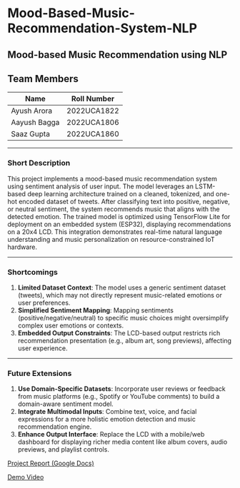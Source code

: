 # Mood-Based-Music-Recommendation-System-NLP

## Mood-based Music Recommendation using NLP

## Team Members

| Name         | Roll Number |
| ------------ | ----------- |
| Ayush Arora  | 2022UCA1822 |
| Aayush Bagga | 2022UCA1806 |
| Saaz Gupta   | 2022UCA1860 |

---

### Short Description

This project implements a mood-based music recommendation system using sentiment analysis of user input. The model leverages an LSTM-based deep learning architecture trained on a cleaned, tokenized, and one-hot encoded dataset of tweets. After classifying text into positive, negative, or neutral sentiment, the system recommends music that aligns with the detected emotion. The trained model is optimized using TensorFlow Lite for deployment on an embedded system (ESP32), displaying recommendations on a 20x4 LCD. This integration demonstrates real-time natural language understanding and music personalization on resource-constrained IoT hardware.

---

### Shortcomings

1. **Limited Dataset Context**: The model uses a generic sentiment dataset (tweets), which may not directly represent music-related emotions or user preferences.
2. **Simplified Sentiment Mapping**: Mapping sentiments (positive/negative/neutral) to specific music choices might oversimplify complex user emotions or contexts.
3. **Embedded Output Constraints**: The LCD-based output restricts rich recommendation presentation (e.g., album art, song previews), affecting user experience.

---

### Future Extensions

1. **Use Domain-Specific Datasets**: Incorporate user reviews or feedback from music platforms (e.g., Spotify or YouTube comments) to build a domain-aware sentiment model.
2. **Integrate Multimodal Inputs**: Combine text, voice, and facial expressions for a more holistic emotion detection and music recommendation engine.
3. **Enhance Output Interface**: Replace the LCD with a mobile/web dashboard for displaying richer media content like album covers, audio previews, and playlist controls.

[Project Report (Google Docs)](https://docs.google.com/document/d/11nHCWvqMKL-_JNvWQ2UFADc0I4EKkoSAPQggzxWVBUQ/edit?usp=sharing)

[Demo Video](https://youtu.be/c372G6jbmL4)
